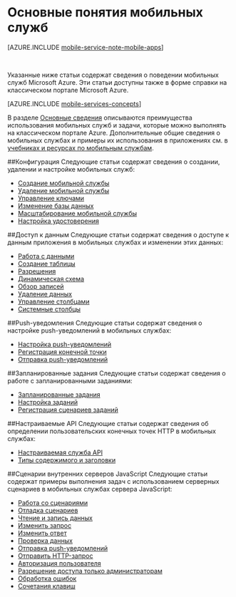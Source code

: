 <properties
	pageTitle="Основные понятия мобильных служб"
	description="Ссылки на статьи о понятиях, связанных с мобильными службами, в справке классического портала Azure."
	services="mobile-services"
	documentationCenter="na"
	authors="ggailey777"
	manager="dwrede"
	editor=""/>

<tags
	ms.service="mobile-services"
	ms.workload="mobile"
	ms.tgt_pltfrm="mobile-multiple"
	ms.devlang="na"
	ms.topic="article"
	ms.date="01/09/2016"
	ms.author="glenga"/>

# Основные понятия мобильных служб

[AZURE.INCLUDE [mobile-service-note-mobile-apps](../../includes/mobile-services-note-mobile-apps.md)]

&nbsp;

Указанные ниже статьи содержат сведения о поведении мобильных служб Microsoft Azure. Эти статьи доступны также в форме справки на классическом портале Microsoft Azure.

[AZURE.INCLUDE [mobile-services-concepts](../../includes/mobile-services-concepts.md)]

В разделе [Основные сведения](https://msdn.microsoft.com/library/azure/jj193167.aspx) описываются преимущества использования мобильных служб и задачи, которые можно выполнять на классическом портале Azure. Дополнительные общие сведения о мобильных службах и примеры их использования в приложениях см. в [учебниках и ресурсах по мобильным службам](https://azure.microsoft.com/documentation/services/mobile-services/).

##Конфигурация
Следующие статьи содержат сведения о создании, удалении и настройке мобильных служб:

- [Создание мобильной службы](https://msdn.microsoft.com/library/azure/jj193169.aspx)
- [Удаление мобильной службы](https://msdn.microsoft.com/library/azure/jj193173.aspx)
- [Управление ключами](https://msdn.microsoft.com/library/azure/jj193164.aspx)
- [Изменение базы данных](https://msdn.microsoft.com/library/azure/jj193170.aspx)
- [Масштабирование мобильной службы](https://msdn.microsoft.com/library/azure/jj193178.aspx)
- [Настройка удостоверения](https://msdn.microsoft.com/library/azure/jj591527.aspx)

##Доступ к данным
Следующие статьи содержат сведения о доступе к данным приложения в мобильных службах и изменении этих данных:

- [Работа с данными](https://msdn.microsoft.com/library/azure/jj631634.aspx)
- [Создание таблицы](https://msdn.microsoft.com/library/azure/jj193162.aspx)
- [Разрешения](https://msdn.microsoft.com/library/azure/jj193161.aspx)
- [Динамическая схема](https://msdn.microsoft.com/library/azure/jj193175.aspx)
- [Обзор записей](https://msdn.microsoft.com/library/azure/jj193171.aspx)
- [Удаление данных](https://msdn.microsoft.com/library/azure/jj908633.aspx)
- [Управление столбцами](https://msdn.microsoft.com/library/azure/jj193177.aspx)
- [Системные столбцы](https://msdn.microsoft.com/library/azure/dn518225.aspx)

##Push-уведомления
Следующие статьи содержат сведения о настройке push-уведомлений в мобильных службах:

- [Настройка push-уведомлений](https://msdn.microsoft.com/library/azure/jj591526.aspx)
- [Регистрация конечной точки](https://msdn.microsoft.com/library/azure/dn771685.aspx)
- [Отправка push-уведомлений](https://msdn.microsoft.com/library/azure/jj631630.aspx)

##Запланированные задания
Следующие статьи содержат сведения о работе с запланированными заданиями:

- [Запланированные задания](https://msdn.microsoft.com/library/azure/jj860528.aspx)
- [Настройка заданий](https://msdn.microsoft.com/library/azure/jj899833.aspx)
- [Регистрация сценариев заданий](https://msdn.microsoft.com/library/azure/jj899832.aspx)

##Настраиваемые API
Следующие статьи содержат сведения об определении пользовательских конечных точек HTTP в мобильных службах:

- [Настраиваемая служба API](https://msdn.microsoft.com/library/azure/dn280974.aspx)
- [Типы содержимого и заголовки](https://msdn.microsoft.com/library/azure/dn303369.aspx)

##Сценарии внутренних серверов JavaScript
Следующие статьи содержат примеры выполнения задач с использованием серверных сценариев в мобильных службах сервера JavaScript:

- [Работа со сценариями](https://msdn.microsoft.com/library/azure/jj193174.aspx)
- [Отладка сценариев](https://msdn.microsoft.com/library/azure/jj631636.aspx)
- [Чтение и запись данных](https://msdn.microsoft.com/library/azure/jj631640.aspx)
- [Изменить запрос](https://msdn.microsoft.com/library/azure/jj631635.aspx)
- [Изменить ответ](https://msdn.microsoft.com/library/azure/jj631631.aspx)
- [Проверка данных](https://msdn.microsoft.com/library/azure/jj631638.aspx)
- [Отправка push-уведомлений](https://msdn.microsoft.com/library/azure/jj631630.aspx)
- [Отправить HTTP-запрос](https://msdn.microsoft.com/library/azure/jj631641.aspx)
- [Авторизация пользователя](https://msdn.microsoft.com/library/azure/jj631637.aspx)
- [Разрешение доступа только администраторам](https://msdn.microsoft.com/library/azure/jj712649.aspx)
- [Обработка ошибок](https://msdn.microsoft.com/library/azure/jj631632.aspx)
- [Сочетания клавиш](https://msdn.microsoft.com/library/azure/jj552469.aspx)

<!---HONumber=AcomDC_0128_2016-->